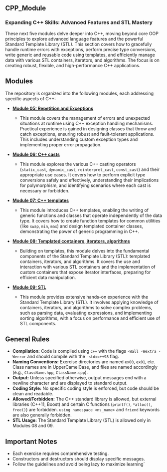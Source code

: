 
## CPP_Module

### Expanding C++ Skills: Advanced Features and STL Mastery

These next five modules delve deeper into C++, moving beyond core OOP principles to explore advanced language features and the powerful Standard Template Library (STL). This section covers how to gracefully handle runtime errors with exceptions, perform precise type conversions, write generic and reusable code using templates, and efficiently manage data with various STL containers, iterators, and algorithms. The focus is on creating robust, flexible, and high-performance C++ applications.

## Modules

The repository is organized into the following modules, each addressing specific aspects of C++:

* **[Module 05: Repetition and Exceptions](/lvl5/CPP_Module/CPP_Module_05)**
    * This module covers the management of errors and unexpected situations at runtime using C++ exception handling mechanisms. Practical experience is gained in designing classes that throw and catch exceptions, ensuring robust and fault-tolerant applications. This includes understanding custom exception types and implementing proper error propagation.

* **[Module 06: C++ casts](/lvl5/CPP_Module/CPP_Module_06)**
    * This module explores the various C++ casting operators (`static_cast`, `dynamic_cast`, `reinterpret_cast`, `const_cast`) and their appropriate use cases. It covers how to perform explicit type conversions safely and effectively, understanding their implications for polymorphism, and identifying scenarios where each cast is necessary or forbidden.

* **[Module 07: C++ templates](/lvl5/CPP_Module/CPP_Module_07)**
    * This module introduces C++ templates, enabling the writing of generic functions and classes that operate independently of the data type. It covers how to create function templates for common utilities (like `swap`, `min`, `max`) and design templated container classes, demonstrating the power of generic programming in C++.

* **[Module 08: Templated containers, iterators, algorithms](/lvl5/CPP_Module/CPP_Module_08)**
    * Building on templates, this module delves into the fundamental components of the Standard Template Library (STL): templated containers, iterators, and algorithms. It covers the use and interaction with various STL containers and the implementation of custom containers that expose iterator interfaces, preparing for efficient data manipulation.

* **[Module 09: STL](/lvl5/CPP_Module/CPP_Module_09)**
    * This module provides extensive hands-on experience with the Standard Template Library (STL). It involves applying knowledge of containers, iterators, and algorithms to solve complex problems, such as parsing data, evaluating expressions, and implementing sorting algorithms, with a focus on performance and efficient use of STL components.

## General Rules

* **Compilation:** Code is compiled using `c++` with the flags `-Wall -Wextra -Werror` and should compile with the `-std=c++98` flag.
* **Naming Conventions:** Exercise directories are named `ex00`, `ex01`, etc. Class names are in UpperCamelCase, and files are named accordingly (e.g., `ClassName.hpp`, `ClassName.cpp`).
* **Output:** Unless specified otherwise, output messages end with a newline character and are displayed to standard output.
* **Coding Style:** No specific coding style is enforced, but code should be clean and readable.
* **Allowed/Forbidden:** The C++ standard library is allowed, but external libraries (C++11, Boost) and certain C functions (`printf()`, `*alloc()`, `free()`) are forbidden. `using namespace <ns_name>` and `friend` keywords are also generally forbidden.
* **STL Usage:** The Standard Template Library (STL) is allowed only in Modules 08 and 09.

## Important Notes

* Each exercise requires comprehensive testing.
* Constructors and destructors should display specific messages.
* Follow the guidelines and avoid being lazy to maximize learning`